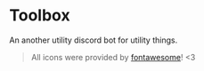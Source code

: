 # Toolbox
An another utility discord bot for utility things.

> All icons were provided by [fontawesome](https://fontawesome.com/)! <3